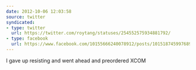 ```yaml
---
date: 2012-10-06 12:03:58
source: twitter
syndicated:
- type: twitter
  url: https://twitter.com/roytang/statuses/254552575934881792/
- type: facebook
  url: https://www.facebook.com/10155666240078912/posts/10151874599768912
---
```


I gave up resisting and went ahead and preordered XCOM